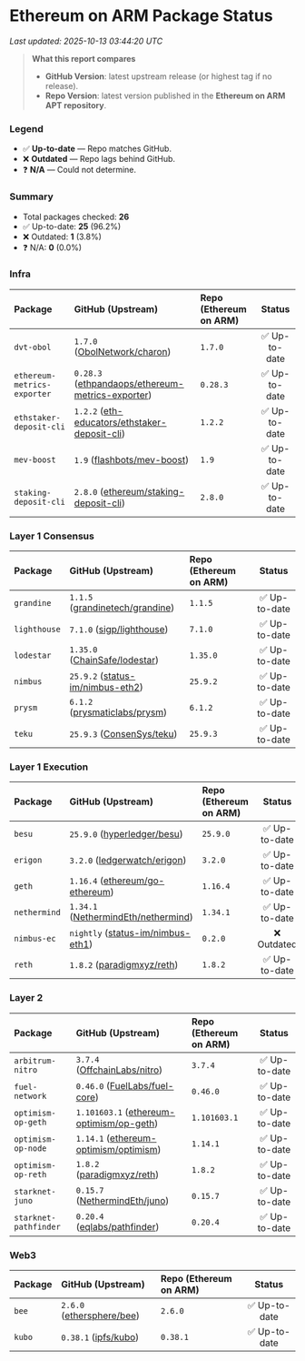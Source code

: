 # Ethereum on ARM Package Status

_Last updated: 2025-10-13 03:44:20 UTC_

> **What this report compares**
> - **GitHub Version**: latest upstream release (or highest tag if no release).
> - **Repo Version**: latest version published in the **Ethereum on ARM APT repository**.

### Legend
- ✅ **Up-to-date** — Repo matches GitHub.
- ❌ **Outdated** — Repo lags behind GitHub.
- ❓ **N/A** — Could not determine.

### Summary
- Total packages checked: **26**
- ✅ Up-to-date: **25** (96.2%)
- ❌ Outdated: **1** (3.8%)
- ❓ N/A: **0** (0.0%)

### Infra

| Package | GitHub (Upstream) | Repo (Ethereum on ARM) | Status |
|:--------|:-------------------|:------------------------|:------:|
| `dvt-obol` | `1.7.0` ([ObolNetwork/charon](https://github.com/ObolNetwork/charon)) | `1.7.0` | ✅ Up-to-date |
| `ethereum-metrics-exporter` | `0.28.3` ([ethpandaops/ethereum-metrics-exporter](https://github.com/ethpandaops/ethereum-metrics-exporter)) | `0.28.3` | ✅ Up-to-date |
| `ethstaker-deposit-cli` | `1.2.2` ([eth-educators/ethstaker-deposit-cli](https://github.com/eth-educators/ethstaker-deposit-cli)) | `1.2.2` | ✅ Up-to-date |
| `mev-boost` | `1.9` ([flashbots/mev-boost](https://github.com/flashbots/mev-boost)) | `1.9` | ✅ Up-to-date |
| `staking-deposit-cli` | `2.8.0` ([ethereum/staking-deposit-cli](https://github.com/ethereum/staking-deposit-cli)) | `2.8.0` | ✅ Up-to-date |
### Layer 1 Consensus

| Package | GitHub (Upstream) | Repo (Ethereum on ARM) | Status |
|:--------|:-------------------|:------------------------|:------:|
| `grandine` | `1.1.5` ([grandinetech/grandine](https://github.com/grandinetech/grandine)) | `1.1.5` | ✅ Up-to-date |
| `lighthouse` | `7.1.0` ([sigp/lighthouse](https://github.com/sigp/lighthouse)) | `7.1.0` | ✅ Up-to-date |
| `lodestar` | `1.35.0` ([ChainSafe/lodestar](https://github.com/ChainSafe/lodestar)) | `1.35.0` | ✅ Up-to-date |
| `nimbus` | `25.9.2` ([status-im/nimbus-eth2](https://github.com/status-im/nimbus-eth2)) | `25.9.2` | ✅ Up-to-date |
| `prysm` | `6.1.2` ([prysmaticlabs/prysm](https://github.com/prysmaticlabs/prysm)) | `6.1.2` | ✅ Up-to-date |
| `teku` | `25.9.3` ([ConsenSys/teku](https://github.com/ConsenSys/teku)) | `25.9.3` | ✅ Up-to-date |
### Layer 1 Execution

| Package | GitHub (Upstream) | Repo (Ethereum on ARM) | Status |
|:--------|:-------------------|:------------------------|:------:|
| `besu` | `25.9.0` ([hyperledger/besu](https://github.com/hyperledger/besu)) | `25.9.0` | ✅ Up-to-date |
| `erigon` | `3.2.0` ([ledgerwatch/erigon](https://github.com/ledgerwatch/erigon)) | `3.2.0` | ✅ Up-to-date |
| `geth` | `1.16.4` ([ethereum/go-ethereum](https://github.com/ethereum/go-ethereum)) | `1.16.4` | ✅ Up-to-date |
| `nethermind` | `1.34.1` ([NethermindEth/nethermind](https://github.com/NethermindEth/nethermind)) | `1.34.1` | ✅ Up-to-date |
| `nimbus-ec` | `nightly` ([status-im/nimbus-eth1](https://github.com/status-im/nimbus-eth1)) | `0.2.0` | ❌ Outdated |
| `reth` | `1.8.2` ([paradigmxyz/reth](https://github.com/paradigmxyz/reth)) | `1.8.2` | ✅ Up-to-date |
### Layer 2

| Package | GitHub (Upstream) | Repo (Ethereum on ARM) | Status |
|:--------|:-------------------|:------------------------|:------:|
| `arbitrum-nitro` | `3.7.4` ([OffchainLabs/nitro](https://github.com/OffchainLabs/nitro)) | `3.7.4` | ✅ Up-to-date |
| `fuel-network` | `0.46.0` ([FuelLabs/fuel-core](https://github.com/FuelLabs/fuel-core)) | `0.46.0` | ✅ Up-to-date |
| `optimism-op-geth` | `1.101603.1` ([ethereum-optimism/op-geth](https://github.com/ethereum-optimism/op-geth)) | `1.101603.1` | ✅ Up-to-date |
| `optimism-op-node` | `1.14.1` ([ethereum-optimism/optimism](https://github.com/ethereum-optimism/optimism)) | `1.14.1` | ✅ Up-to-date |
| `optimism-op-reth` | `1.8.2` ([paradigmxyz/reth](https://github.com/paradigmxyz/reth)) | `1.8.2` | ✅ Up-to-date |
| `starknet-juno` | `0.15.7` ([NethermindEth/juno](https://github.com/NethermindEth/juno)) | `0.15.7` | ✅ Up-to-date |
| `starknet-pathfinder` | `0.20.4` ([eqlabs/pathfinder](https://github.com/eqlabs/pathfinder)) | `0.20.4` | ✅ Up-to-date |
### Web3

| Package | GitHub (Upstream) | Repo (Ethereum on ARM) | Status |
|:--------|:-------------------|:------------------------|:------:|
| `bee` | `2.6.0` ([ethersphere/bee](https://github.com/ethersphere/bee)) | `2.6.0` | ✅ Up-to-date |
| `kubo` | `0.38.1` ([ipfs/kubo](https://github.com/ipfs/kubo)) | `0.38.1` | ✅ Up-to-date |

